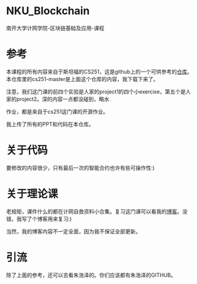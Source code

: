 # NKU_Blockchain
南开大学计网学院-区块链基础及应用-课程
# 参考
本课程的所有内容来自于斯坦福的CS251，这是github上的一个可供参考的[仓库](https://github.com/kandluis/cs251)。本仓库里的cs251-master是上面这个仓库的内容，我下载下来了。

注意，我们这门课的前四个实验是人家的project1的四个小exercise，第五个是人家的project2。深的内容一点都没碰到，略水

作业，都是来自于cs251这门课的开源作业。

我上传了所有的PPT和代码在本仓库。

# 关于代码
要修改的内容很少，只有最后一次的智能合约也许有些可操作性:)

# 关于理论课
老规矩，课件什么的都在计网自救资料小合集。复习这门课可以看我的[博客](https://tephrocactushc.github.io/post/70d6b5e4.html)。没错，我写了个博客用来复习:)

当然，我的博客内容不一定全面，因为我不保证全部更新。

# 引流
除了上面的参考，还可以去看朱浩泽的。你们应该都有朱浩泽的GITHUB。

